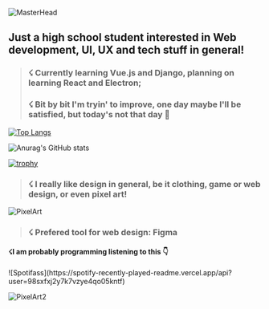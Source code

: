 ![MasterHead](https://i.imgur.com/cmQcrT7.png)

<h2>Just a high school student interested in Web development, UI, UX and tech stuff in general!</h2>

><h3>☇ Currently learning Vue.js and Django, planning on learning React and Electron;</h3>
><h3>☇ Bit by bit I'm tryin' to improve, one day maybe I'll be satisfied, but today's not that day 👻</h3>


[![Top Langs](https://github-readme-stats.vercel.app/api/top-langs/?username=gustavogorges&layout=compact&bg_color=36454f&text_color=ffffff&title_color=c8dfea)](https://github.com/GustavodePaulaGorges/github-readme-stats)

![Anurag's GitHub stats](https://github-readme-stats.vercel.app/api?username=gustavogorges&show_icons=true&theme=transparent&bg_color=36454f&text_color=ffffff&title_color=c8dfea&custom_title=Meus+Stats!)

[![trophy](https://github-profile-trophy.vercel.app/?username=GustavodePaulaGorges&theme=onedark)](https://github.com/ryo-ma/github-profile-trophy)




><h3>☇ I really like design in general, be it clothing, game or web design, or even pixel art!</h3>
![PixelArt](https://i.pinimg.com/originals/83/cf/15/83cf152095bdeb24713093606facc72b.gif)

><h3>☇ Prefered tool for web design: Figma</h3>

<h4>☇I am probably programming listening to this 👇</h4>
![Spotifass](https://spotify-recently-played-readme.vercel.app/api?user=98sxfxj2y7k7vzye4qo05kntf)

![PixelArt2](https://g.redditmedia.com/ihldXp5Am7bnNbj6ORiQ1K_fJ3JjmoE1V6xDHqKz3TE.gif?w=1024&fm=mp4&mp4-fragmented=false&s=5b8687135ef312aa04e10bcf82a8b6ee)



